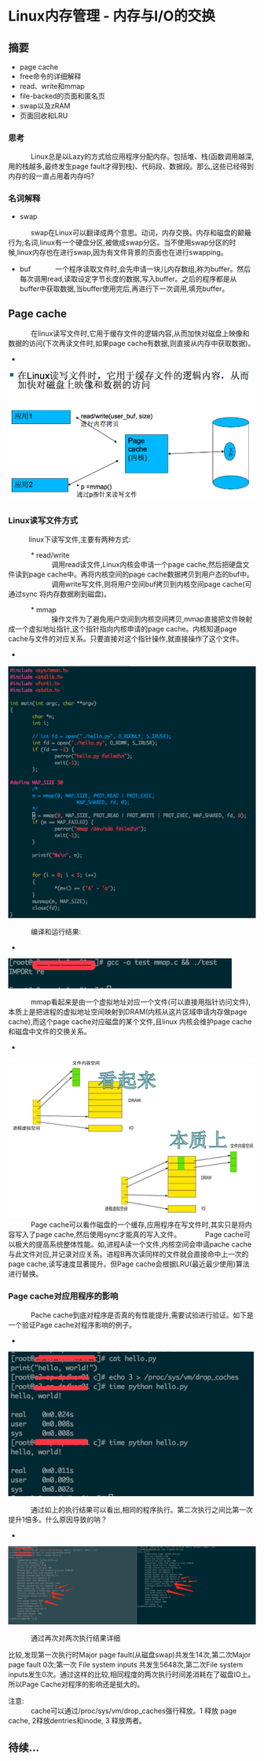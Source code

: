 # Linux内存管理 - 内存与I/O的交换

## 摘要
* page cache
* free命令的详细解释
* read、write和mmap
* file-backed的页面和匿名页
* swap以及zRAM
* 页面回收和LRU


###  思考
&emsp;&emsp;&emsp; Linux总是以Lazy的方式给应用程序分配内存。包括堆、栈(函数调用越深,用的栈越多,最终发生page fault才得到栈)、代码段、数据段。那么,这些已经得到内存的段一直占用着内存吗? 

### 名词解释
* swap

&emsp;&emsp;&emsp; swap在Linux可以翻译成两个意思。动词，内存交换。内存和磁盘的颠簸行为;名词,linux有一个硬盘分区,被做成swap分区。当不使用swap分区的时候,linux内存也在进行swap,因为有文件背景的页面也在进行swapping。

* buf
&emsp;&emsp;&emsp; 一个程序读取文件时,会先申请一块儿内存数组,称为buffer。然后每次调用read,读取设定字节长度的数据,写入buffer。之后的程序都是从buffer中获取数据,当buffer使用完后,再进行下一次调用,填充buffer。



## Page cache
&emsp;&emsp;&emsp; 在linux读写文件时,它用于缓存文件的逻辑内容,从而加快对磁盘上映像和数据的访问(下次再读文件时,如果page cache有数据,则直接从内存中获取数据)。

* 
![page_cache](imgs/page_cache.png "page_cache")

### Linux读写文件方式
&emsp;&emsp;&emsp;linux下读写文件,主要有两种方式:

&emsp;&emsp;&emsp; * read/write
<br>
&emsp;&emsp;&emsp;&emsp;&emsp;&emsp; 调用read读文件,Linux内核会申请一个page cache,然后把硬盘文件读到page cache中。再将内核空间的page  cache数据拷贝到用户态的buf中。
<br>
&emsp;&emsp;&emsp;&emsp;&emsp;&emsp; 调用write写文件,则将用户空间buf拷贝到内核空间page cache(可通过sync 将内存数据刷到磁盘)。

&emsp;&emsp;&emsp; * mmap
<br>
&emsp;&emsp;&emsp;&emsp;&emsp;&emsp; 操作文件为了避免用户空间到内核空间拷贝,mmap直接把文件映射成一个虚拟地址指针,这个指针指向内核申请的page cache。内核知道page cache与文件的对应关系。只要直接对这个指针操作,就直接操作了这个文件。

* 
![mmap](imgs/mmap_2.png "mmap")

&emsp;&emsp;&emsp; 编译和运行结果:

* 
![mmap](imgs/mmap_3.png "mmap")

&emsp;&emsp;&emsp; mmap看起来是由一个虚拟地址对应一个文件(可以直接用指针访问文件),本质上是把进程的虚拟地址空间映射到DRAM(内核从这片区域申请内存做page cache),而这个page cache对应磁盘的某个文件,且linux 内核会维护page cache和磁盘中文件的交换关系。

* 
![mmap](imgs/mmap_4.png "mmap")
&emsp;&emsp;&emsp; Page cache可以看作磁盘的一个缓存,应用程序在写文件时,其实只是将内容写入了page cache,然后使用sync才能真的写入文件。
&emsp;&emsp;&emsp; Page cache可以极大的提高系统整体性能。如,进程A读一个文件,内核空间会申请pache cache与此文件对应,并记录对应关系。进程B再次读同样的文件就会直接命中上一次的page cache,读写速度显著提升。但Page cache会根据LRU(最近最少使用)算法进行替换。

### Page cache对应用程序的影响
&emsp;&emsp;&emsp; Pache cache到底对程序是否真的有性能提升,需要试验进行验证。如下是一个验证Page cache对程序影响的例子。

* 
![page_cache](imgs/page_cache_2.png "page_cache")

&emsp;&emsp;&emsp; 通过如上的执行结果可以看出,相同的程序执行。第二次执行之间比第一次提升1倍多。什么原因导致的呐？

* 
![page_cache](imgs/page_cache_3.png "page_cache")

&emsp;&emsp;&emsp; 通过再次对两次执行结果详细

比较,发现第一次执行时Major page fault(从磁盘swap)共发生14次,第二次Major page fault 0次;第一次 File system inputs 共发生5648次,第二次File system inputs发生0次。通过这样的比较,相同程度的两次执行时间差消耗在了磁盘IO上。所以Page Cache对程序的影响还是挺大的。

注意:
<br>
&emsp;&emsp;&emsp; cache可以通过/proc/sys/vm/drop_caches强行释放。1 释放 page cache, 2释放dentries和inode, 3 释放两者。

## 待续...

